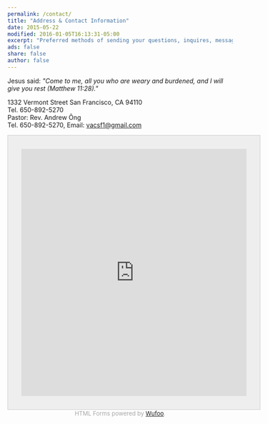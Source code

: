```yaml
---
permalink: /contact/
title: "Address & Contact Information"
date: 2015-05-22
modified: 2016-01-05T16:13:31-05:00
excerpt: "Preferred methods of sending your questions, inquires, messages."
ads: false
share: false
author: false
---
```


Jesus said: <em>"Come to me, all you who are weary and burdened, and I will give you rest (Matthew 11:28)."</em>

1332 Vermont Street San Francisco, CA 94110<br />
Tel. 650-892-5270<br />
Pastor: Rev. Andrew Ông<br />
Tel. 650-892-5270, Email: vacsf1@gmail.com

<script>{% include wufoo.js %}</script>

<iframe height="554" allowTransparency="true" frameborder="0" scrolling="no" style="width:100%;border: 1px solid #cccccc; padding: 30px; background-color: #eeeeee;"  src="https://nghin.wufoo.com/embed/z1kjcgp703cs4eu/"><a href="https://nghin.wufoo.com/forms/z1kjcgp703cs4eu/">Fill out my Wufoo form!</a></iframe><div id="wuf-adv" style="font-family:inherit;font-size: small;color:#a7a7a7;text-align:center;display:block;"><span class="notranslate">HTML Forms powered by <a href="http://www.wufoo.com">Wufoo</a>.</span></div>
